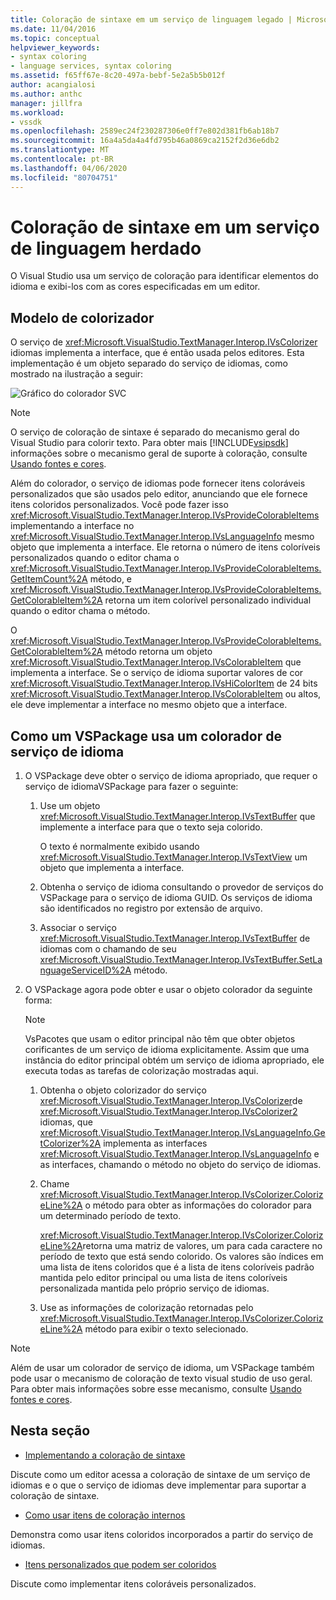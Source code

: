 ```yaml
---
title: Coloração de sintaxe em um serviço de linguagem legado | Microsoft Docs
ms.date: 11/04/2016
ms.topic: conceptual
helpviewer_keywords:
- syntax coloring
- language services, syntax coloring
ms.assetid: f65ff67e-8c20-497a-bebf-5e2a5b5b012f
author: acangialosi
ms.author: anthc
manager: jillfra
ms.workload:
- vssdk
ms.openlocfilehash: 2589ec24f230287306e0ff7e802d381fb6ab18b7
ms.sourcegitcommit: 16a4a5da4a4fd795b46a0869ca2152f2d36e6db2
ms.translationtype: MT
ms.contentlocale: pt-BR
ms.lasthandoff: 04/06/2020
ms.locfileid: "80704751"
---
```

# <a name="syntax-coloring-in-a-legacy-language-service"></a>Coloração de sintaxe em um serviço de linguagem herdado

O Visual Studio usa um serviço de coloração para identificar elementos do idioma e exibi-los com as cores especificadas em um editor.

## <a name="colorizer-model"></a>Modelo de colorizador
 O serviço de <xref:Microsoft.VisualStudio.TextManager.Interop.IVsColorizer> idiomas implementa a interface, que é então usada pelos editores. Esta implementação é um objeto separado do serviço de idiomas, como mostrado na ilustração a seguir:

 ![Gráfico do colorador SVC](../../extensibility/internals/media/figlgsvccolorizer.gif)

> [!NOTE]
> O serviço de coloração de sintaxe é separado do mecanismo geral do Visual Studio para colorir texto. Para obter mais [!INCLUDE[vsipsdk](../../extensibility/includes/vsipsdk_md.md)] informações sobre o mecanismo geral de suporte à coloração, consulte [Usando fontes e cores](/visualstudio/extensibility/using-fonts-and-colors?view=vs-2015).

 Além do colorador, o serviço de idiomas pode fornecer itens coloráveis personalizados que são usados pelo editor, anunciando que ele fornece itens coloridos personalizados. Você pode fazer isso <xref:Microsoft.VisualStudio.TextManager.Interop.IVsProvideColorableItems> implementando a interface no <xref:Microsoft.VisualStudio.TextManager.Interop.IVsLanguageInfo> mesmo objeto que implementa a interface. Ele retorna o número de itens coloríveis personalizados quando o editor chama o <xref:Microsoft.VisualStudio.TextManager.Interop.IVsProvideColorableItems.GetItemCount%2A> método, e <xref:Microsoft.VisualStudio.TextManager.Interop.IVsProvideColorableItems.GetColorableItem%2A> retorna um item colorível personalizado individual quando o editor chama o método.

 O <xref:Microsoft.VisualStudio.TextManager.Interop.IVsProvideColorableItems.GetColorableItem%2A> método retorna um objeto <xref:Microsoft.VisualStudio.TextManager.Interop.IVsColorableItem> que implementa a interface. Se o serviço de idioma suportar valores de cor <xref:Microsoft.VisualStudio.TextManager.Interop.IVsHiColorItem> de 24 bits <xref:Microsoft.VisualStudio.TextManager.Interop.IVsColorableItem> ou altos, ele deve implementar a interface no mesmo objeto que a interface.

## <a name="how-a-vspackage-uses-a-language-service-colorizer"></a>Como um VSPackage usa um colorador de serviço de idioma

1. O VSPackage deve obter o serviço de idioma apropriado, que requer o serviço de idiomaVSPackage para fazer o seguinte:

    1. Use um objeto <xref:Microsoft.VisualStudio.TextManager.Interop.IVsTextBuffer> que implemente a interface para que o texto seja colorido.

         O texto é normalmente exibido usando <xref:Microsoft.VisualStudio.TextManager.Interop.IVsTextView> um objeto que implementa a interface.

    2. Obtenha o serviço de idioma consultando o provedor de serviços do VSPackage para o serviço de idioma GUID. Os serviços de idioma são identificados no registro por extensão de arquivo.

    3. Associar o serviço <xref:Microsoft.VisualStudio.TextManager.Interop.IVsTextBuffer> de idiomas com o chamando de seu <xref:Microsoft.VisualStudio.TextManager.Interop.IVsTextBuffer.SetLanguageServiceID%2A> método.

2. O VSPackage agora pode obter e usar o objeto colorador da seguinte forma:

    > [!NOTE]
    > VsPacotes que usam o editor principal não têm que obter objetos corificantes de um serviço de idioma explicitamente. Assim que uma instância do editor principal obtém um serviço de idioma apropriado, ele executa todas as tarefas de colorização mostradas aqui.

    1. Obtenha o objeto colorizador do serviço <xref:Microsoft.VisualStudio.TextManager.Interop.IVsColorizer>de <xref:Microsoft.VisualStudio.TextManager.Interop.IVsColorizer2> idiomas, que <xref:Microsoft.VisualStudio.TextManager.Interop.IVsLanguageInfo.GetColorizer%2A> implementa as interfaces <xref:Microsoft.VisualStudio.TextManager.Interop.IVsLanguageInfo> e as interfaces, chamando o método no objeto do serviço de idiomas.

    2. Chame <xref:Microsoft.VisualStudio.TextManager.Interop.IVsColorizer.ColorizeLine%2A> o método para obter as informações do colorador para um determinado período de texto.

         <xref:Microsoft.VisualStudio.TextManager.Interop.IVsColorizer.ColorizeLine%2A>retorna uma matriz de valores, um para cada caractere no período de texto que está sendo colorido. Os valores são índices em uma lista de itens coloridos que é a lista de itens coloríveis padrão mantida pelo editor principal ou uma lista de itens coloríveis personalizada mantida pelo próprio serviço de idiomas.

    3. Use as informações de colorização retornadas pelo <xref:Microsoft.VisualStudio.TextManager.Interop.IVsColorizer.ColorizeLine%2A> método para exibir o texto selecionado.

> [!NOTE]
> Além de usar um colorador de serviço de idioma, um VSPackage também pode usar o mecanismo de coloração de texto visual studio de uso geral. Para obter mais informações sobre esse mecanismo, consulte [Usando fontes e cores](/visualstudio/extensibility/using-fonts-and-colors?view=vs-2015).

## <a name="in-this-section"></a>Nesta seção
- [Implementando a coloração de sintaxe](../../extensibility/internals/implementing-syntax-coloring.md)

 Discute como um editor acessa a coloração de sintaxe de um serviço de idiomas e o que o serviço de idiomas deve implementar para suportar a coloração de sintaxe.

- [Como usar itens de coloração internos](../../extensibility/internals/how-to-use-built-in-colorable-items.md)

 Demonstra como usar itens coloridos incorporados a partir do serviço de idiomas.

- [Itens personalizados que podem ser coloridos](../../extensibility/internals/custom-colorable-items.md)

 Discute como implementar itens coloráveis personalizados.
